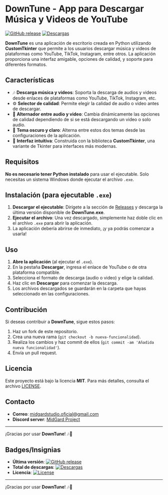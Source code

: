 # DownTune - App para Descargar Música y Videos de YouTube

[![GitHub release](https://img.shields.io/github/release/MidGardStd/DownTune.svg)](https://github.com/MidGardStd/DownTune/releases)
[![Descargas](https://img.shields.io/github/downloads/MidGardStd/DownTune/total.svg)](https://github.com/MidGardStd/DownTune/releases)

**DownTune** es una aplicación de escritorio creada en Python utilizando **CustomTkinter** que permite a los usuarios descargar música y videos de plataformas como YouTube, TikTok, Instagram, entre otros. La aplicación proporciona una interfaz amigable, opciones de calidad, y soporte para diferentes formatos.

## Características

- 🎶 **Descarga música y videos**: Soporta la descarga de audios y videos desde enlaces de plataformas como YouTube, TikTok, Instagram, etc.
- ⚙️ **Selector de calidad**: Permite elegir la calidad de audio o video antes de descargar.
- 🔄 **Alternador entre audio y video**: Cambia dinámicamente las opciones de calidad dependiendo de si se está descargando un video o solo audio.
- 🌙 **Tema oscuro y claro**: Alterna entre estos dos temas desde las configuraciones de la aplicación.
- 🧭 **Interfaz intuitiva**: Construida con la biblioteca **CustomTkinter**, una variante de Tkinter para interfaces más modernas.

## Requisitos

**No es necesario tener Python instalado** para usar el ejecutable. Solo necesitas un sistema Windows donde ejecutar el archivo `.exe`.

## Instalación (para ejecutable `.exe`)

1. **Descargar el ejecutable**: Dirígete a la sección de [Releases](https://github.com/tuusuario/DownTune/releases) y descarga la última versión disponible de **DownTune.exe**.
2. **Ejecutar el archivo**: Una vez descargado, simplemente haz doble clic en el archivo `.exe` para abrir la aplicación.
3. La aplicación debería abrirse de inmediato, ¡y ya podrás comenzar a usarla!

## Uso

1. **Abre la aplicación** (al ejecutar el `.exe`).
2. En la pestaña **Descargar**, ingresa el enlace de YouTube o de otra plataforma compatible.
3. Selecciona el formato de descarga (audio o video) y elige la calidad.
4. Haz clic en **Descargar** para comenzar la descarga.
5. Los archivos descargados se guardarán en la carpeta que hayas seleccionado en las configuraciones.

## Contribución

Si deseas contribuir a **DownTune**, sigue estos pasos:

1. Haz un fork de este repositorio.
2. Crea una nueva rama (`git checkout -b nueva-funcionalidad`).
3. Realiza los cambios y haz commit de ellos (`git commit -am 'Añadida nueva funcionalidad'`).
4. Envía un pull request.

## Licencia

Este proyecto está bajo la licencia **MIT**. Para más detalles, consulta el archivo [LICENSE](LICENSE).

## Contacto

- **Correo**: midgardstudio.oficial@gmail.com
- **Discord server**: [MidGard Project](https://discord.gg/MWcBjHQte7)

---

¡Gracias por usar **DownTune**! 🎶🎥

## Badges/Insignias

- **Última versión**: [![GitHub release](https://img.shields.io/github/release/MidGardStd/DownTune.svg)](https://github.com/MidGardStd/DownTune/releases)
- **Total de descargas**: [![Descargas](https://img.shields.io/github/downloads/MidGardStd/DownTune/total.svg)](https://github.com/MidGardStd/DownTune/releases)
- **Licencia**: [![License](https://img.shields.io/github/license/MidGardStd/DownTune.svg)](https://github.com/MidGardStd/DownTune/blob/main/LICENSE)

---

¡Gracias por usar **DownTune**! 🎶🎥
